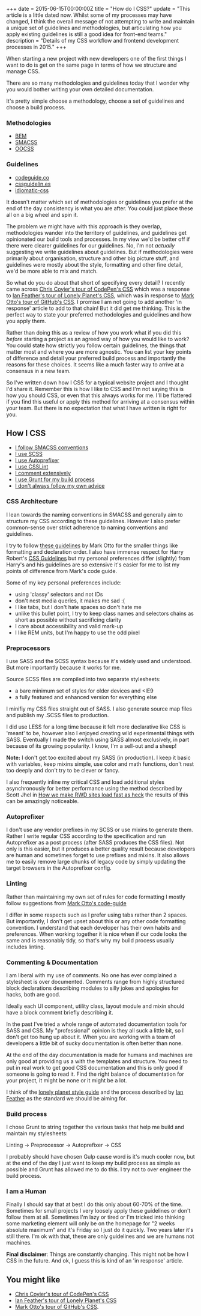 +++
date = 2015-06-15T00:00:00Z
title = "How do I CSS?"
update = "This article is a little dated now. Whilst some of my processes may have changed, I think the overall message of not attempting to write and maintain a unique set of guidelines and methodologies, but articulating how you apply existing guidelines is still a good idea for front-end teams."
description = "Details of my CSS workflow and frontend development processes in 2015."
+++

When starting a new project with new developers one of the first things I want to do is get on the same page in terms of how we structure and manage CSS.

There are so many methodologies and guidelines today that I wonder why you would bother writing your own detailed documentation.

It's pretty simple choose a methodology, choose a set of guidelines and choose a build process.

### Methodologies

  - [BEM](https://en.bem.info/)
  - [SMACSS](https://smacss.com/)
  - [OOCSS](http://www.smashingmagazine.com/2011/12/12/an-introduction-to-object-oriented-css-oocss/)

### Guidelines

  - [codeguide.co](http://codeguide.co/#css)
  - [cssguidelin.es](http://cssguidelin.es/)
  - [idiomatic-css](https://github.com/necolas/idiomatic-css)

It doesn't matter which set of methodologies or guidelines you prefer at the end of the day consistency is what you are after. You could just place these all on a big wheel and spin it.

The problem we might have with this approach is they overlap, methodologies wander into the territory of guidelines, and guidelines get opinionated our build tools and processes. In my view we'd be better off if there were clearer guidelines for our guidelines. No, I'm not *actually* suggesting we write guidelines about guidelines. But if methodologies were primarily about organisation, structure and other big picture stuff, and guidelines were mostly about the style, formatting and other fine detail, we'd be more able to mix and match.

So what do you do about that short of specifying every detail? I recently came across [Chris Coyier's tour of CodePen's CSS](http://codepen.io/chriscoyier/blog/codepens-css) which was a response to [Ian Feather's tour of Lonely Planet's CSS](http://ianfeather.co.uk/css-at-lonely-planet/), which was in response to [Mark Otto's tour of GitHub's CSS](http://markdotto.com/2014/07/23/githubs-css/). I promise I am not going to add another 'in response' article to add to that chain! But it did get me thinking. This is the perfect way to state your preferred methodologies and guidelines and how you apply them.

Rather than doing this as a review of how you work what if you did this *before* starting a project as an agreed way of how you would like to work? You could state how strictly you follow certain guidelines, the things that matter most and where you are more agnostic. You can list your key points of difference and detail your preferred build process and importantly the reasons for these choices. It seems like a much faster way to arrive at a consensus in a new team.

So I've written down how I CSS for a typical website project and I thought I'd share it. Remember this is how I like to CSS and I'm not saying this is how you should CSS, or even that this always works for me. I'll be flattered if you find this useful or apply this method for arriving at a consensus within your team. But there is no expectation that what I have written is right for you.

## How I CSS

  - [I follow SMACSS conventions](#css-architecture)
  - [I use SCSS](#preprocessors)
  - [I use Autoprefixer](#autoprefixer)
  - [I use CSSLint](#linting)
  - [I comment extensively](#comments-docs)
  - [I use Grunt for my build process](#build-it)
  - [I don't always follow my own advice](#human-am-i)

<h3 id="css-architecture">CSS Architecture</h3>

I lean towards the naming conventions in SMACSS and generally aim to structure my CSS according to these guidelines. However I also prefer common-sense over strict adherence to naming conventions and guidelines.

I try to follow [these guidelines](http://mdo.github.io/code-guide/#css) by Mark Otto for the smaller things like formatting and declaration order. I also have immense respect for Harry Robert's [CSS Guidelines](http://cssguidelin.es/) but my personal preferences differ (slightly) from Harry's and his guidelines are so extensive it's easier for me to list my points of difference from Mark's code guide.

Some of my key personal preferences include:

  - using 'classy' selectors and not IDs
  - don't nest media queries, it makes me sad :(
  - I like tabs, but I don't hate spaces so don't hate me
  - unlike this bullet point, I try to keep class names and selectors chains as short as possible without sacrificing clarity
  - I care about accessibility and valid mark-up
  - I like REM units, but I'm happy to use the odd pixel

<h3 id="preprocessors">Preprocessors</h3>

I use SASS and the SCSS syntax because it's widely used and understood. But more importantly because it works for me.

Source SCSS files are compiled into two separate stylesheets:

  - a bare minimum set of styles for older devices and <IE9
  - a fully featured and enhanced version for everything else

I minifiy my CSS files straight out of SASS. I also generate source map files and publish my .SCSS files to production.  

I did use LESS for a long time because it felt more declarative like CSS is 'meant' to be, however also I enjoyed creating wild experimental things with SASS. Eventually I made the switch using SASS almost exclusively, in part because of its growing popularity. I know, I'm a sell-out and a sheep!

**Note:** I don't get too excited about my SASS (in production). I keep it basic with variables, keep mixins simple, use color and math functions, don't nest too deeply and don't try to be clever or fancy.

I also frequently inline my critical CSS and load additional styles asynchronously for better performance using the method described by Scott Jhel in [How we make RWD sites load fast as heck](https://www.filamentgroup.com/lab/performance-rwd.html) the results of this can be amazingly noticeable.

<h3 id="autoprefixer">Autoprefixer</h3>

I don't use any vendor prefixes in my SCSS or use mixins to generate them. Rather I write regular CSS according to the specification and run Autoprefixer as a post process (after SASS produces the CSS files). Not only is this easier, but it produces a better quality result because developers are human and sometimes forget to use prefixes and mixins. It also allows me to easily remove large chunks of legacy code by simply updating the target browsers in the Autoprefixer config.

<h3 id="linting">Linting</h3>

Rather than maintaining my own set of rules for code formatting I mostly follow suggestions from [Mark Otto's code-guide](http://mdo.github.io/code-guide/#css)

I differ in some respects such as I prefer using tabs rather than 2 spaces. But importantly, I don't get upset about this or any other code formatting convention. I understand that each developer has their own habits and preferences. When working together it is nice when if our code looks the same and is reasonably tidy, so that's why my build process usually includes linting.

<h3 id="comments-docs">Commenting &amp; Documentation</h3>

I am liberal with my use of comments. No one has ever complained a stylesheet is over documented. Comments range from highly structured block declarations describing modules to silly jokes and apologies for hacks, both are good.

Ideally each UI component, utility class, layout module and mixin should have a block comment briefly describing it.

In the past I've tried a whole range of automated documentation tools for SASS and CSS. My "professional" opinion is they all suck a little bit, so I don't get too hung up about it. When you are working with a team of developers a little bit of sucky documentation is often better than none.

At the end of the day documentation is made for humans and machines are only good at providing us a with the templates and structure. You need to put in real work to get good CSS documentation and this is only good if someone is going to read it. Find the right balance of documentation for your project, it might be none or it might be a lot.

I think of the [lonely planet style guide](http://rizzo.lonelyplanet.com/styleguide/) and the process described by [Ian Feather](http://ianfeather.co.uk/a-maintainable-style-guide/) as the standard we should be aiming for.

<h3 id="build-it">Build process</h3>

I chose Grunt to string together the various tasks that help me build and maintain my stylesheets:

Linting -> Preprocessor -> Autoprefixer -> CSS

I probably should have chosen Gulp cause word is it's much cooler now, but at the end of the day I just want to keep my build process as simple as possible and Grunt has allowed me to do this. I try not to over engineer the build process.

<h3 id="human-am-i">I am a Human</h3>

Finally I should say that at best I do this only about 60-70% of the time. Sometimes for small projects I very loosely apply these guidelines or don't follow them at all. Sometimes I'm lazy or tired or I'm tricked into thinking some marketing element will only be on the homepage for "2 weeks absolute maximum" and it's Friday so I just do it quickly. Two years later it's still there. I'm ok with that, these are only guidelines and we are humans not machines.

**Final disclaimer**: Things are constantly changing. This might not be how I CSS in the future. And ok, I guess this is kind of an 'in response' article.

## You might like

  - [Chris Coyier's tour of CodePen's CSS](http://codepen.io/chriscoyier/blog/codepens-css)
  - [Ian Feather's tour of Lonely Planet's CSS](http://ianfeather.co.uk/css-at-lonely-planet/)
  - [Mark Otto's tour of GitHub's CSS](http://markdotto.com/2014/07/23/githubs-css/).
